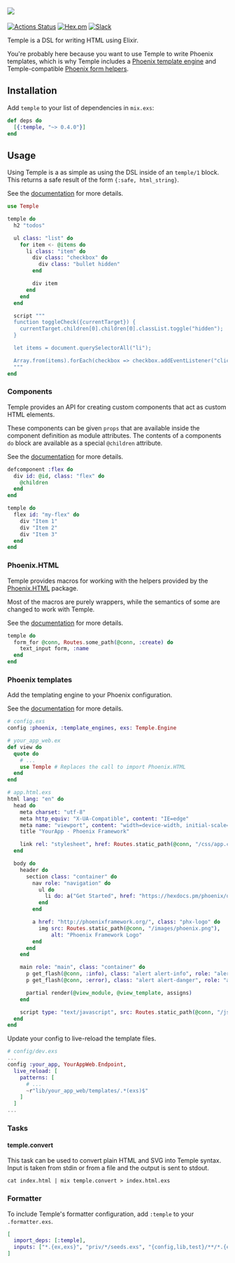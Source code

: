 # ![](temple.png)

[![Actions Status](https://github.com/mhanberg/temple/workflows/CI/badge.svg)](https://github.com/mhanberg/temple/actions)
[![Hex.pm](https://img.shields.io/hexpm/v/temple.svg)](https://hex.pm/packages/temple)
[![Slack](https://img.shields.io/badge/chat-Slack-blue)](https://elixir-lang.slack.com/messages/CMH6MA4UD)

Temple is a DSL for writing HTML using Elixir.

You're probably here because you want to use Temple to write Phoenix templates, which is why Temple includes a [Phoenix template engine](#phoenix-templates) and Temple-compatible [Phoenix form helpers](#phoenixhtml).

## Installation

Add `temple` to your list of dependencies in `mix.exs`:

```elixir
def deps do
  [{:temple, "~> 0.4.0"}]
end
```

## Usage

Using Temple is a as simple as using the DSL inside of an `temple/1` block. This returns a safe result of the form `{:safe, html_string}`.

See the [documentation](https://hexdocs.pm/temple/Temple.Html.html) for more details.

```elixir
use Temple

temple do
  h2 "todos"

  ul class: "list" do
    for item <- @items do
      li class: "item" do
        div class: "checkbox" do
          div class: "bullet hidden"
        end

        div item
      end
    end
  end

  script """
  function toggleCheck({currentTarget}) {
    currentTarget.children[0].children[0].classList.toggle("hidden");
  }

  let items = document.querySelectorAll("li");

  Array.from(items).forEach(checkbox => checkbox.addEventListener("click", toggleCheck));
  """
end
```

### Components

Temple provides an API for creating custom components that act as custom HTML elements.

These components can be given `props` that are available inside the component definition as module attributes. The contents of a components `do` block are available as a special `@children` attribute.

See the [documentation](https://hexdocs.pm/temple/Temple.html#defcomponent/2) for more details.

```elixir
defcomponent :flex do
  div id: @id, class: "flex" do
    @children
  end
end

temple do
  flex id: "my-flex" do
    div "Item 1"
    div "Item 2"
    div "Item 3"
  end
end
```

### Phoenix.HTML

Temple provides macros for working with the helpers provided by the [Phoenix.HTML](https://www.github.com/phoenixframework/phoenix_html) package.

Most of the macros are purely wrappers, while the semantics of some are changed to work with Temple.

See the [documentation](https://hexdocs.pm/temple/Temple.Form.html#content) for more details.

```elixir
temple do
  form_for @conn, Routes.some_path(@conn, :create) do
    text_input form, :name
  end
end
```

### Phoenix templates

Add the templating engine to your Phoenix configuration.

See the [documentation](https://hexdocs.pm/temple/Temple.Engine.html#content) for more details.

```elixir
# config.exs
config :phoenix, :template_engines, exs: Temple.Engine

# your_app_web.ex
def view do
  quote do
    # ...
    use Temple # Replaces the call to import Phoenix.HTML
  end
end
```

```elixir
# app.html.exs
html lang: "en" do
  head do
    meta charset: "utf-8"
    meta http_equiv: "X-UA-Compatible", content: "IE=edge"
    meta name: "viewport", content: "width=device-width, initial-scale=1.0"
    title "YourApp · Phoenix Framework"

    link rel: "stylesheet", href: Routes.static_path(@conn, "/css/app.css")
  end

  body do
    header do
      section class: "container" do
        nav role: "navigation" do
          ul do
            li do: a("Get Started", href: "https://hexdocs.pm/phoenix/overview.html")
          end
        end

        a href: "http://phoenixframework.org/", class: "phx-logo" do
          img src: Routes.static_path(@conn, "/images/phoenix.png"),
              alt: "Phoenix Framework Logo"
        end
      end
    end

    main role: "main", class: "container" do
      p get_flash(@conn, :info), class: "alert alert-info", role: "alert"
      p get_flash(@conn, :error), class: "alert alert-danger", role: "alert"

      partial render(@view_module, @view_template, assigns)
    end

    script type: "text/javascript", src: Routes.static_path(@conn, "/js/app.js")
  end
end
```

Update your config to live-reload the template files.
```elixir
# config/dev.exs
...
config :your_app, YourAppWeb.Endpoint,
  live_reload: [
    patterns: [
      # ...
      ~r"lib/your_app_web/templates/.*(exs)$"
    ]
  ]
...
```

### Tasks

#### temple.convert

This task can be used to convert plain HTML and SVG into Temple syntax. Input is taken from stdin or from a file and the output is sent to stdout.

`cat index.html | mix temple.convert > index.html.exs`

### Formatter

To include Temple's formatter configuration, add `:temple` to your `.formatter.exs`.

```elixir
[
  import_deps: [:temple],
  inputs: ["*.{ex,exs}", "priv/*/seeds.exs", "{config,lib,test}/**/*.{ex,exs}"],
]
```
